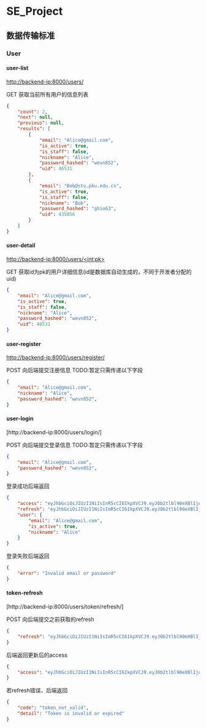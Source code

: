 # SE_Project

## 数据传输标准

### User

#### user-list

[http://backend-ip:8000/users/]() 

GET 获取当前所有用户的信息列表
```json
{
    "count": 2,
    "next": null,
    "previous": null,
    "results": [
        {
            "email": "Alice@gmail.com",
            "is_active": true,
            "is_staff": false,
            "nickname": "Alice",
            "password_hashed": "wevn852",
            "uid": 46531
        },
        {
            "email": "Bob@stu.pku.edu.cn",
            "is_active": true,
            "is_staff": false,
            "nickname": "Bob",
            "password_hashed": "ghio63",
            "uid": 435856
        }
    ]
}
```

#### user-detail

[http://backend-ip:8000/users/\<int:pk\>]() 

GET 获取id为pk的用户详细信息(id是数据库自动生成的，不同于开发者分配的uid)
```json
{
    "email": "Alice@gmail.com",
    "is_active": true,
    "is_staff": false,
    "nickname": "Alice",
    "password_hashed": "wevn852",
    "uid": 46531
}
```

#### user-register 

[http://backend-ip:8000/users/register/]() 

POST 向后端提交注册信息 TODO:暂定只需传递以下字段
```json
{
    "email": "Alice@gmail.com",
    "nickname": "Alice",
    "password_hashed": "wevn852",
}
```
#### user-login

[http://backend-ip:8000/users/login/] 

POST 向后端提交登录信息 TODO:暂定只需传递以下字段
```json
{
    "email": "Alice@gmail.com",
    "password_hashed": "wevn852",
}
```

登录成功后端返回

```json
{
    "access": "eyJhbGciOiJIUzI1NiIsInR5cCI6IkpXVCJ9.eyJ0b2tlbl90eXBlIjoiYWNjZXNzIiwiZXhwIjoxNzI5NzQ3NTc2LCJpYXQiOjE3Mjk3NDcyNzYsImp0aSI6ImJhMWRhOTMyMWJmYjQyOWVhZTJiNDBmOGFhOTdhZDY2IiwidXNlcl9pZCI6MX0.YKAtBt7fAzr8Q8cenyrJfrCAuMWb41co22okeZ1zuoo",
    "refresh": "eyJhbGciOiJIUzI1NiIsInR5cCI6IkpXVCJ9.eyJ0b2tlbl90eXBlIjoicmVmcmVzaCIsImV4cCI6MTcyOTgzMzY3NiwiaWF0IjoxNzI5NzQ3Mjc2LCJqdGkiOiI3YjdmYzc4YzU1MTc0ODUzOGY1ZGFmMDA2MTk0Y2ExYyIsInVzZXJfaWQiOjF9.TWVHrAkGZlQFEhEGgENiA_V75Fh_EVRcr1kdAiusF_0",
    "user": {
        "email": "Alice@gmail.com",
        "is_active": true,
        "nickname": "Alice"
    }
}
```
登录失败后端返回
```json
{
    "error": "Invalid email or password"
}
```

#### token-refresh

[http://backend-ip:8000/users/token/refresh/]

POST 向后端提交之前获取的refresh

```json
{
    "refresh": "eyJhbGciOiJIUzI1NiIsInR5cCI6IkpXVCJ9.eyJ0b2tlbl90eXBlIjoicmVmcmVzaCIsImV4cCI6MTcyOTgzMzY3NiwiaWF0IjoxNzI5NzQ3Mjc2LCJqdGkiOiI3YjdmYzc4YzU1MTc0ODUzOGY1ZGFmMDA2MTk0Y2ExYyIsInVzZXJfaWQiOjF9.TWVHrAkGZlQFEhEGgENiA_V75Fh_EVRcr1kdAiusF_0"
}
```

后端返回更新后的access
```json
{
    "access": "eyJhbGciOiJIUzI1NiIsInR5cCI6IkpXVCJ9.eyJ0b2tlbl90eXBlIjoiYWNjZXNzIiwiZXhwIjoxNzI5NzQ4MDgzLCJpYXQiOjE3Mjk3NDcyNzYsImp0aSI6ImU3NWZkNzIwOWIxZTRhZGU5MDk2ZTc1Zjc4MzQwMzI5IiwidXNlcl9pZCI6MX0.wQ9aMBMwgkyGbWKfCK_8cRvBcq2rNvPd_wPNW9kG7BA"
}
```

若refresh错误，后端返回
```json
{
    "code": "token_not_valid",
    "detail": "Token is invalid or expired"
}
```